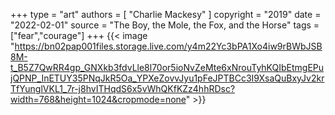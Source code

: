 +++
type = "art"
authors = [
  "Charlie Mackesy"
]
copyright = "2019"
date = "2022-02-01"
source = "The Boy, the Mole, the Fox, and the Horse"
tags = ["fear","courage"]
+++
{{< image "https://bn02pap001files.storage.live.com/y4m22Yc3bPA1Xo4iw9rBWbJSB8M-t_B5Z7QwRR4gp_GNXkb3fdvLle8l70or5ioNvZeMte6xNrouTyhKQIbEtmgEPujQPNP_InETUY35PNqJkR5Oa_YPXeZovvJyu1pFeJPTBCc3I9XsaQuBxyJv2krTfYunglVKL1_7r-j8hvITHqdS6x5vWhQKfKZz4hhRDsc?width=768&height=1024&cropmode=none" >}}
